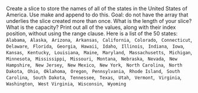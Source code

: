 Create a slice to store the names of all of the states in the United States of America. Use make
and append to do this. Goal: do not have the array that underlies the slice created more than
once. What is the length of your slice? What is the capacity? Print out all of the values, along
with their index position, without using the range clause. Here is a list of the 50 states:
` Alabama`, ` Alaska`, ` Arizona`, ` Arkansas`, ` California`, ` Colorado`, ` Connecticut`, `
Delaware`, ` Florida`, ` Georgia`, ` Hawaii`, ` Idaho`, ` Illinois`, ` Indiana`, ` Iowa`, ` Kansas`, `
Kentucky`, ` Louisiana`, ` Maine`, ` Maryland`, ` Massachusetts`, ` Michigan`, ` Minnesota`, `
Mississippi`, ` Missouri`, ` Montana`, ` Nebraska`, ` Nevada`, ` New Hampshire`, ` New Jersey`,
` New Mexico`, ` New York`, ` North Carolina`, ` North Dakota`, ` Ohio`, ` Oklahoma`, ` Oregon`,
` Pennsylvania`, ` Rhode Island`, ` South Carolina`, ` South Dakota`, ` Tennessee`, ` Texas`, `
Utah`, ` Vermont`, ` Virginia`, ` Washington`, ` West Virginia`, ` Wisconsin`, ` Wyoming`
